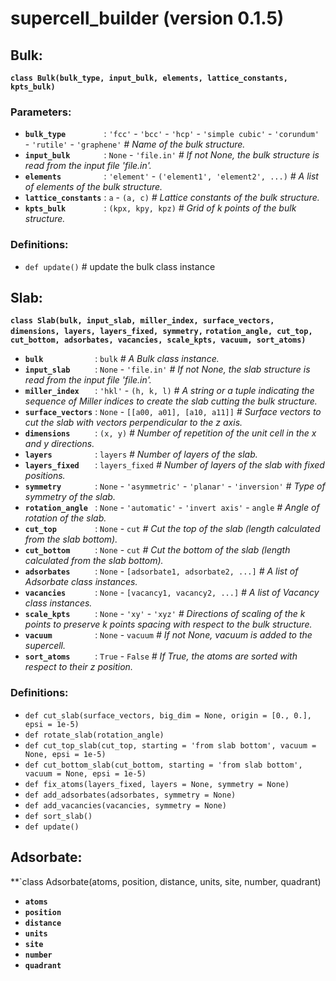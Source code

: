 # supercell_builder (version 0.1.5)

## **Bulk:**

**`class Bulk(bulk_type, input_bulk, elements, lattice_constants, kpts_bulk)`**

### Parameters:

  * **`bulk_type        `** : `'fcc'` - `'bcc'` - `'hcp'` - `'simple cubic'` - `'corundum'` - `'rutile'` - `'graphene'` _# Name of the bulk structure._
  * **`input_bulk       `** : `None` - `'file.in'` _# If not None, the bulk structure is read from the input file 'file.in'._
  * **`elements         `** : `'element'` - `('element1', 'element2', ...)` _# A list of elements of the bulk structure._
  * **`lattice_constants`** : `a` - `(a, c)` _# Lattice constants of the bulk structure._
  * **`kpts_bulk        `** : `(kpx, kpy, kpz)` _# Grid of k points of the bulk structure._

### Definitions:

  * `def update()` # update the bulk class instance


## **Slab:**

**`class Slab(bulk, input_slab, miller_index, surface_vectors, dimensions, layers, layers_fixed, symmetry,`**
**`rotation_angle, cut_top, cut_bottom, adsorbates, vacancies, scale_kpts, vacuum, sort_atoms)`**

  * **`bulk           `** : `bulk` _# A Bulk class instance._
  * **`input_slab     `** : `None` - `'file.in'` _# If not None, the slab structure is read from the input file 'file.in'._
  * **`miller_index   `** : `'hkl'` - `(h, k, l)` _# A string or a tuple indicating the sequence of Miller indices to create the slab cutting the bulk structure._
  * **`surface_vectors`** : `None` - `[[a00, a01], [a10, a11]]` _# Surface vectors to cut the slab with vectors perpendicular to the z axis._
  * **`dimensions     `** : `(x, y)` _# Number of repetition of the unit cell in the x and y directions._
  * **`layers         `** : `layers` _# Number of layers of the slab._
  * **`layers_fixed   `** : `layers_fixed` _# Number of layers of the slab with fixed positions._
  * **`symmetry       `** : `None` - `'asymmetric'` - `'planar'` - `'inversion'` _# Type of symmetry of the slab._
  * **`rotation_angle `** : `None` - `'automatic'` - `'invert axis'` - `angle` _# Angle of rotation of the slab._
  * **`cut_top        `** : `None` - `cut` _# Cut the top of the slab (length calculated from the slab bottom)._
  * **`cut_bottom     `** : `None` - `cut` _# Cut the bottom of the slab (length calculated from the slab bottom)._
  * **`adsorbates     `** : `None` - `[adsorbate1, adsorbate2, ...]` _# A list of Adsorbate class instances._
  * **`vacancies      `** : `None` - `[vacancy1, vacancy2, ...]` _# A list of Vacancy class instances._
  * **`scale_kpts     `** : `None` - `'xy'` - `'xyz'` _# Directions of scaling of the k points to preserve k points spacing with respect to the bulk structure._
  * **`vacuum         `** : `None` - `vacuum` _# If not None, vacuum is added to the supercell._
  * **`sort_atoms     `** : `True` - `False` _# If True, the atoms are sorted with respect to their z position._

### Definitions:

  * `def cut_slab(surface_vectors, big_dim = None, origin = [0., 0.], epsi = 1e-5)`
  * `def rotate_slab(rotation_angle)`
  * `def cut_top_slab(cut_top, starting = 'from slab bottom', vacuum = None, epsi = 1e-5)`
  * `def cut_bottom_slab(cut_bottom, starting = 'from slab bottom', vacuum = None, epsi = 1e-5)`
  * `def fix_atoms(layers_fixed, layers = None, symmetry = None)`
  * `def add_adsorbates(adsorbates, symmetry = None)`
  * `def add_vacancies(vacancies, symmetry = None)`
  * `def sort_slab()`
  * `def update()`

## **Adsorbate:**

**`class Adsorbate(atoms, position, distance, units, site, number, quadrant)

  * **`atoms   `**
  * **`position`**
  * **`distance`**
  * **`units   `**
  * **`site    `**
  * **`number  `**
  * **`quadrant`**
